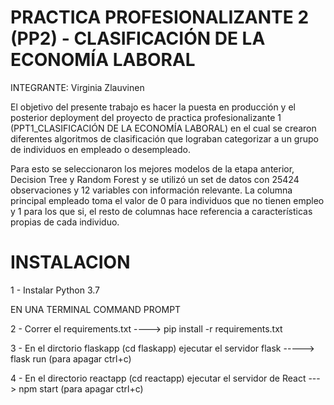 # PRACTICA PROFESIONALIZANTE 2 (PP2) -  CLASIFICACIÓN DE LA ECONOMÍA LABORAL


INTEGRANTE: Virginia Zlauvinen


El objetivo del presente trabajo es hacer la puesta en producción y el posterior deployment del proyecto de practica profesionalizante 1 (PPT1_CLASIFICACIÓN DE LA ECONOMÍA LABORAL) en el cual se crearon diferentes algoritmos de clasificación que lograban categorizar a un grupo de individuos en empleado o desempleado. 

Para esto se seleccionaron los mejores modelos de la etapa anterior, Decision Tree y Random Forest y se utilizó un set de datos con 25424 observaciones y 12 variables con información relevante. La columna principal empleado toma el valor de 0 para individuos que no tienen empleo y 1 para los que si, el resto de columnas hace referencia a características propias de cada individuo.



# INSTALACION 

1 - Instalar Python 3.7 
 
EN UNA TERMINAL COMMAND PROMPT 

2 - Correr el requirements.txt ----> pip install -r requirements.txt
 

3 - En el dirctorio flaskapp (cd flaskapp) ejecutar el servidor flask -----> flask run  (para apagar ctrl+c)


4 - En el directorio reactapp (cd reactapp) ejecutar el servidor de React ---> npm start  (para apagar ctrl+c)

